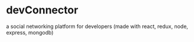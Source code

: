 # devConnector
a social networking platform for developers (made with react, redux, node, express, mongodb)
